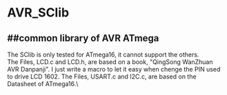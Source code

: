 # AVR_SClib
##common library of AVR ATmega
----
The SClib is only tested for ATmega16, it cannot support the others.\
The Files, LCD.c and LCD.h, are based on a book, "QingSong WanZhuan AVR Danpanji". I just write a macro to let it easy when chenge the PIN used to drive LCD 1602. The Files, USART.c and I2C.c, are based on the Datasheet of ATmega16.\
